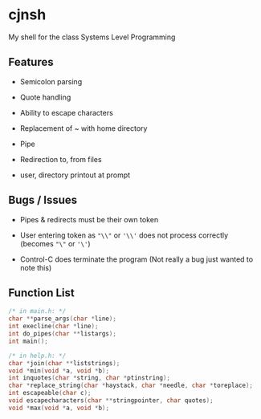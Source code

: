 # cjnsh
My shell for the class Systems Level Programming

## Features
- Semicolon parsing
- Quote handling 
- Ability to escape characters
- Replacement of ~ with home directory 
- Pipe
- Redirection to, from files

- user, directory printout at prompt

## Bugs / Issues

- Pipes & redirects must be their own token
- User entering token as `"\\"` or `'\\'` does not process correctly (becomes `"\"` or `'\'`)

- Control-C does terminate the program (Not really a bug just wanted to note this)

## Function List

```c
/* in main.h: */
char **parse_args(char *line);
int execline(char *line);
int do_pipes(char **listargs);
int main();

/* in help.h: */
char *join(char **liststrings);
void *min(void *a, void *b);
int inquotes(char *string, char *ptinstring);
char *replace_string(char *haystack, char *needle, char *toreplace);
int escapeable(char c);
void escapecharacters(char **stringpointer, char quotes);
void *max(void *a, void *b);
```
